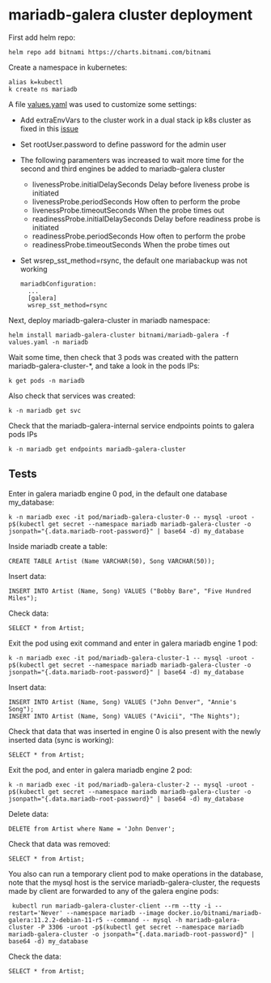 # mariadb-galera cluster deployment

First add helm repo:

    helm repo add bitnami https://charts.bitnami.com/bitnami

Create a namespace in kubernetes:

    alias k=kubectl
    k create ns mariadb

A file [values.yaml](values.yaml) was used to customize some settings:

- Add extraEnvVars to the cluster work in a dual stack ip k8s cluster as fixed in this [issue](https://github.com/bitnami/charts/issues/17733#issuecomment-1885127124)
- Set rootUser.password to define password for the admin user
- The following paramenters was increased to wait more time for the second and third engines be added to mariadb-galera cluster
    - livenessProbe.initialDelaySeconds Delay before liveness probe is initiated
    - livenessProbe.periodSeconds How often to perform the probe
    - livenessProbe.timeoutSeconds When the probe times out
    - readinessProbe.initialDelaySeconds Delay before readiness probe is initiated
    - readinessProbe.periodSeconds How often to perform the probe
    - readinessProbe.timeoutSeconds When the probe times out

- Set wsrep_sst_method=rsync, the default one mariabackup was not working

      mariadbConfiguration:
        ...
        [galera]
        wsrep_sst_method=rsync 

Next, deploy mariadb-galera-cluster in mariadb namespace:

    helm install mariadb-galera-cluster bitnami/mariadb-galera -f values.yaml -n mariadb

Wait some time, then check that 3 pods was created with the pattern mariadb-galera-cluster-*, and take a look in the pods IPs:
    
    k get pods -n mariadb

Also check that services was created:
    
    k -n mariadb get svc

Check that the mariadb-galera-internal service endpoints points to galera pods IPs

    k -n mariadb get endpoints mariadb-galera-cluster
    
## Tests

Enter in galera mariadb engine 0 pod, in the default one database my_database:

    k -n mariadb exec -it pod/mariadb-galera-cluster-0 -- mysql -uroot -p$(kubectl get secret --namespace mariadb mariadb-galera-cluster -o jsonpath="{.data.mariadb-root-password}" | base64 -d) my_database

Inside mariadb create a table:

    CREATE TABLE Artist (Name VARCHAR(50), Song VARCHAR(50));

Insert data:

    INSERT INTO Artist (Name, Song) VALUES ("Bobby Bare", "Five Hundred Miles");
  
Check data:

    SELECT * from Artist;

Exit the pod using exit command and enter in galera mariadb engine 1 pod:

    k -n mariadb exec -it pod/mariadb-galera-cluster-1 -- mysql -uroot -p$(kubectl get secret --namespace mariadb mariadb-galera-cluster -o jsonpath="{.data.mariadb-root-password}" | base64 -d) my_database

Insert data:

    INSERT INTO Artist (Name, Song) VALUES ("John Denver", "Annie's Song");
    INSERT INTO Artist (Name, Song) VALUES ("Avicii", "The Nights");

Check that data that was inserted in engine 0 is also present with the newly inserted data (sync is working):
    
    SELECT * from Artist;

Exit the pod, and enter in galera mariadb engine 2 pod:

    k -n mariadb exec -it pod/mariadb-galera-cluster-2 -- mysql -uroot -p$(kubectl get secret --namespace mariadb mariadb-galera-cluster -o jsonpath="{.data.mariadb-root-password}" | base64 -d) my_database

Delete data:

    DELETE from Artist where Name = 'John Denver';

Check that data was removed:

    SELECT * from Artist;


You also can run a temporary client pod to make operations in the database, note that the mysql host is the service mariadb-galera-cluster, the requests made by client are forwarded to any of the galera engine pods:

     kubectl run mariadb-galera-cluster-client --rm --tty -i --restart='Never' --namespace mariadb --image docker.io/bitnami/mariadb-galera:11.2.2-debian-11-r5 --command -- mysql -h mariadb-galera-cluster -P 3306 -uroot -p$(kubectl get secret --namespace mariadb mariadb-galera-cluster -o jsonpath="{.data.mariadb-root-password}" | base64 -d) my_database

Check the data:

    SELECT * from Artist;



    


    
